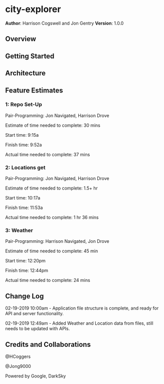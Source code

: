 # city-explorer

**Author**: Harrison Cogswell and Jon Gentry
**Version**: 1.0.0

## Overview
<!-- Provide a high level overview of what this application is and why you are building it, beyond the fact that it's an assignment for this class. (i.e. What's your problem domain?) -->

## Getting Started
<!-- What are the steps that a user must take in order to build this app on their own machine and get it running? -->

## Architecture
<!-- Provide a detailed description of the application design. What technologies (languages, libraries, etc) you're using, and any other relevant design information. -->

## Feature Estimates
### 1: Repo Set-Up

Pair-Programming: Jon Navigated, Harrison Drove

Estimate of time needed to complete: 30 mins

Start time: 9:15a

Finish time: 9:52a

Actual time needed to complete: 37 mins

### 2: Locations get

Pair-Programming: Jon Navigated, Harrison Drove

Estimate of time needed to complete: 1.5+ hr

Start time: 10:17a

Finish time: 11:53a

Actual time needed to complete: 1 hr 36 mins

### 3: Weather

Pair-Programming: Harrison Navigated, Jon Drove

Estimate of time needed to complete: 45 min

Start time: 12:20pm

Finish time: 12:44pm

Actual time needed to complete: 24 mins

## Change Log

02-19-2019 10:00am - Application file structure is complete, and ready for API and server functionality.

02-19-2019 12:49am - Added Weather and Location data from files, still needs to be updated with APIs.

## Credits and Collaborations
@HCoggers

@Jong9000

Powered by Google, DarkSky
